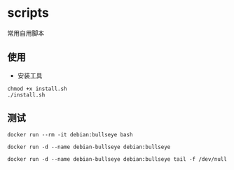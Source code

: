# scripts
常用自用脚本

## 使用

- 安装工具
```shell
chmod +x install.sh
./install.sh
```

## 测试
```shell
docker run --rm -it debian:bullseye bash

docker run -d --name debian-bullseye debian:bullseye

docker run -d --name debian-bullseye debian:bullseye tail -f /dev/null
```
